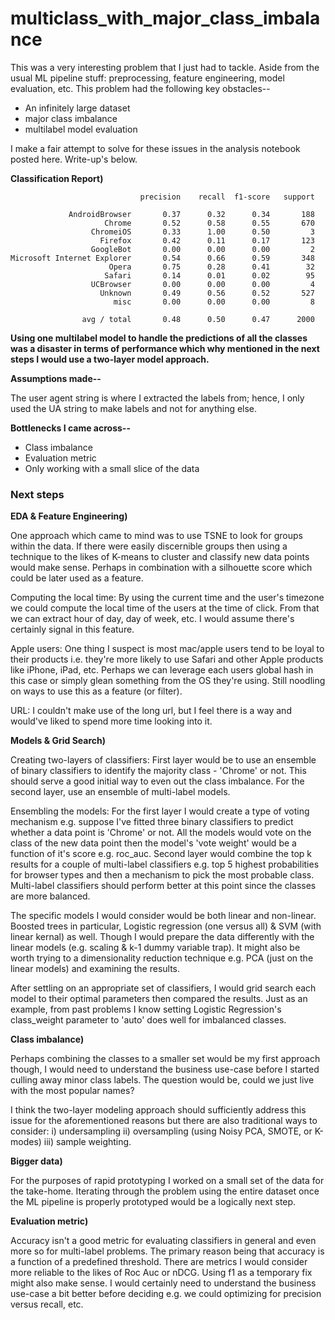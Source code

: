 # multiclass_with_major_class_imbalance
This was a very interesting problem that I just had to tackle. Aside from the usual ML pipeline stuff: preprocessing, feature engineering, model evaluation, etc. This problem had the following key obstacles--
- An infinitely large dataset
- major class imbalance
- multilabel model evaluation

I make a fair attempt to solve for these issues in the analysis notebook posted here. Write-up's below.

__Classification Report)__
```
                             precision    recall  f1-score   support

             AndroidBrowser       0.37      0.32      0.34       188
                     Chrome       0.52      0.58      0.55       670
                  ChromeiOS       0.33      1.00      0.50         3
                    Firefox       0.42      0.11      0.17       123
                  GoogleBot       0.00      0.00      0.00         2
Microsoft Internet Explorer       0.54      0.66      0.59       348
                      Opera       0.75      0.28      0.41        32
                     Safari       0.14      0.01      0.02        95
                  UCBrowser       0.00      0.00      0.00         4
                    Unknown       0.49      0.56      0.52       527
                       misc       0.00      0.00      0.00         8

                avg / total       0.48      0.50      0.47      2000
```

__Using one multilabel model to handle the predictions of all the classes was a disaster in terms of performance which why mentioned in the next steps I would use a two-layer model approach.__

__Assumptions made--__

The user agent string is where I extracted the labels from; hence, I only used the UA string to make labels and not for anything else.

__Bottlenecks I came across--__
- Class imbalance
- Evaluation metric
- Only working with a small slice of the data

### Next steps

__EDA & Feature Engineering)__

One approach which came to mind was to use TSNE to look for groups within the data. If there were easily discernible groups then using a technique to the likes of K-means to cluster and classify new data points would make sense. Perhaps in combination with a silhouette score which could be later used as a feature. 

Computing the local time: By using the current time and the user's timezone we could compute the local time of the users at the time of click. From that we can extract hour of day, day of week, etc. I would assume there's certainly signal in this feature.

Apple users: One thing I suspect is most mac/apple users tend to be loyal to their products i.e. they're more likely to use Safari and other Apple products like iPhone, iPad, etc. Perhaps we can leverage each users global hash in this case or simply glean something from the OS they're using. Still noodling on ways to use this as a feature (or filter).

URL: I couldn't make use of the long url, but I feel there is a way and would've liked to spend more time looking into it.

__Models & Grid Search)__

Creating two-layers of classifiers: First layer would be to use an ensemble of binary classifiers to identify the majority class - 'Chrome' or not. This should serve a good initial way to even out the class imbalance. For the second layer, use an ensemble of multi-label models. 

Ensembling the models: For the first layer I would create a type of voting mechanism e.g. suppose I've fitted three binary classifiers to predict whether a data point is 'Chrome' or not. All the models would vote on the class of the new data point then the model's 'vote weight' would be a function of it's score e.g. roc_auc. Second layer would combine the top k results for a couple of multi-label classifiers e.g. top 5 highest probabilities for browser types and then a mechanism to pick the most probable class. Multi-label classifiers should perform better at this point since the classes are more balanced.

The specific models I would consider would be both linear and non-linear. Boosted trees in particular, Logistic regression (one versus all) & SVM (with linear kernal) as well. Though I would prepare the data differently with the linear models (e.g. scaling & k-1 dummy variable trap). It might also be worth trying to a dimensionality reduction technique e.g. PCA (just on the linear models) and examining the results.

After settling on an appropriate set of classifiers, I would grid search each model to their optimal parameters then compared the results. Just as an example, from past problems I know setting Logistic Regression's class_weight parameter to 'auto' does well for imbalanced classes. 

__Class imbalance)__

Perhaps combining the classes to a smaller set would be my first approach though, I would need to understand the business use-case before I started culling away minor class labels. The question would be, could we just live with the most popular names?

I think the two-layer modeling approach should sufficiently address this issue for the aforementioned reasons but there are also traditional ways to consider: i) undersampling ii) oversampling (using Noisy PCA, SMOTE, or K-modes) iii) sample weighting. 

__Bigger data)__

For the purposes of rapid prototyping I worked on a small set of the data for the take-home. Iterating through the problem using the entire dataset once the ML pipeline is properly prototyped would be a logically next step.

__Evaluation metric)__

Accuracy isn't a good metric for evaluating classifiers in general and even more so for multi-label problems. The primary reason being that accuracy is a function of a predefined threshold. There are metrics I would consider more reliable to the likes of Roc Auc or nDCG. Using f1 as a temporary fix might also make sense. I would certainly need to understand the business use-case a bit better before deciding e.g. we could optimizing for precision versus recall, etc.
